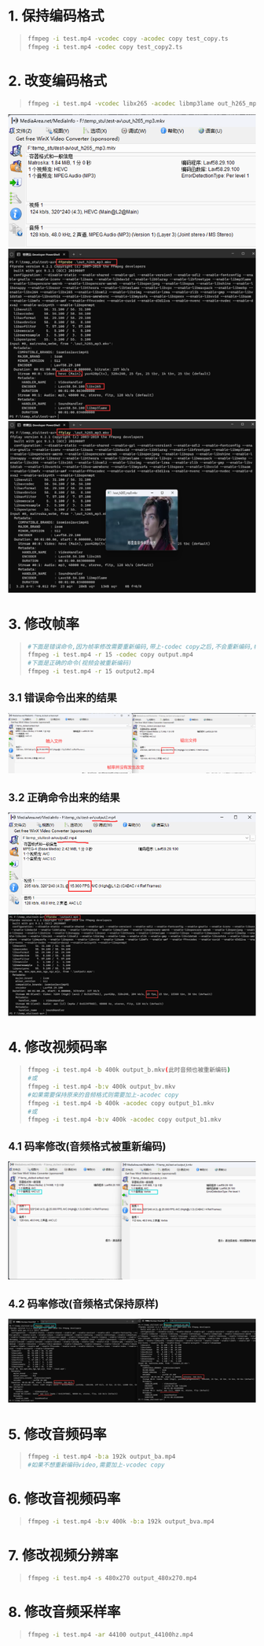 # 1. 保持编码格式

> ```bash
> ffmpeg -i test.mp4 -vcodec copy -acodec copy test_copy.ts 
> ffmpeg -i test.mp4 -codec copy test_copy2.ts
> ```

# 2. 改变编码格式

> ```bash
> ffmpeg -i test.mp4 -vcodec libx265 -acodec libmp3lame out_h265_mp3.mkv
> ```

<img src="assets/image-20231226113012200.png" alt="image-20231226113012200" /> 

<img src="assets/image-20231226113230321.png" alt="image-20231226113230321" /> 

 <img src="assets/image-20231226113326968.png" alt="image-20231226113326968" />

# 3. 修改帧率

> ```bash
> #下面是错误命令,因为帧率修改需要重新编码,带上-codec copy之后,不会重新编码,帧率修改失败
> ffmpeg -i test.mp4 -r 15 -codec copy output.mp4 
> #下面是正确的命令(视频会被重新编码)
> ffmpeg -i test.mp4 -r 15 output2.mp4
> ```

## 3.1 错误命令出来的结果

<img src="assets/image-20231226114521292.png" alt="image-20231226114521292" /> 

## 3.2 正确命令出来的结果

<img src="assets/image-20231226114905012.png" alt="image-20231226114905012" /> 

<img src="assets/image-20231226115014777.png" alt="image-20231226115014777" /> 

# 4. 修改视频码率

> ```bash
> ffmpeg -i test.mp4 -b 400k output_b.mkv(此时音频也被重新编码)
> #或
> ffmpeg -i test.mp4 -b:v 400k output_bv.mkv
> #如果需要保持原来的音频格式则需要加上-acodec copy
> ffmpeg -i test.mp4 -b 400k -acodec copy output_b1.mkv
> #或
> ffmpeg -i test.mp4 -b:v 400k -acodec copy output_b1.mkv
> ```

## 4.1 码率修改(音频格式被重新编码)

<img src="assets/image-20231226135810414.png" alt="image-20231226135810414" /> 

## 4.2 码率修改(音频格式保持原样)

<img src="assets/image-20231226140759700.png" alt="image-20231226140759700" />

# 5. 修改音频码率

> ```bash
> ffmpeg -i test.mp4 -b:a 192k output_ba.mp4 
> #如果不想重新编码video,需要加上-vcodec copy
> ```

# 6. 修改音视频码率

> ```bash
> ffmpeg -i test.mp4 -b:v 400k -b:a 192k output_bva.mp4
> ```

# 7. 修改视频分辨率

> ```bash
> ffmpeg -i test.mp4 -s 480x270 output_480x270.mp4
> ```

# 8. 修改音频采样率

> ```bash
> ffmpeg -i test.mp4 -ar 44100 output_44100hz.mp4
> ```

